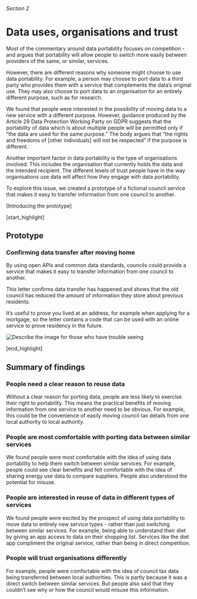###### Section 2
# Data uses, organisations and trust

Most of the commentary around data portability focuses on competition - and argues that portability will allow people to switch more easily between providers of the same, or similar, services.

However, there are different reasons why someone might choose to use data portability. For example, a person may choose to port data to a third party who provides them with a service that complements the data’s original use. They may also choose to port data to an organisation for an entirely different purpose, such as for research. 

We found that people were interested in the possibility of moving data to a new service with a different purpose. However, guidance produced by the Article 29 Data Protection Working Party on GDPR suggests that the  portability of data which is about multiple people will be permitted only if “the data are used for the same purpose.” The body argues that “the rights and freedoms of [other individuals] will not be respected” if the purpose is different. 

Another important factor in data portability is the type of organisations involved. This includes the organisation that currently holds the data and the intended recipient. The different levels of trust people have in the way organisations use data will affect how they engage with data portability.

To explore this issue, we created a prototype of a fictional council service that makes it easy to transfer information from one council to another. 


[Introducing the prototype]

[start_highlight]

## Prototype
### Confirming data transfer after moving home

By using open APIs and common data standards, councils could provide a service that makes it easy to transfer information from one council to another.

This letter confirms data transfer has happened and shows that the old council has reduced the amount of information they store about previous residents.

It’s useful to prove you lived at an address, for example when applying for a mortgage, so the letter contains a code that can be used with an online service to prove residency in the future.


![Describe the image for those who have trouble seeing](http://s3-eu-west-1.amazonaws.com/projectsbyif.com/longform/dataportability.projectsbyif.com/Council-Deletion-Letter_Mockup_3-2_v4.jpg)


[end_highlight]

## Summary of findings

### People need a clear reason to reuse data
Without a clear reason for porting data, people are less likely to exercise their right to portability. This means the practical benefits of moving information from one service to another need to be obvious. For example, this could be the convenience of easily moving council tax details from one local authority to local authority.

### People are most comfortable with porting data between similar services 
We found people were most comfortable with the idea of using data portability to help them switch between similar services. For example, people could see clear benefits and felt comfortable with the idea of sharing energy use data to compare suppliers. People also understood the potential for misuse.

### People are interested in reuse of data in different types of services
We found people were excited by the prospect of using data portability to move data to entirely new service types - rather than just switching between similar services. For example, being able to understand their diet by giving an app access to data on their shopping list. Services like the diet app compliment the original service, rather than being in direct competition.

### People will trust organisations differently 
For example, people were comfortable with the idea of council tax data being transferred between local authorities. This is partly because it was a direct switch between similar services. But people also said that they couldn’t see why or how the council would misuse this information. 


